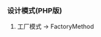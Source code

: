 <div class="container-fluid">
	<div class="row-fluid">
		<div class="span12">
			<h3>
				设计模式(PHP版)
			</h3>
			<ol>
				<li>
					工厂模式 -&gt; FactoryMethod
				</li>
			</ol>
		</div>
	</div>
</div>